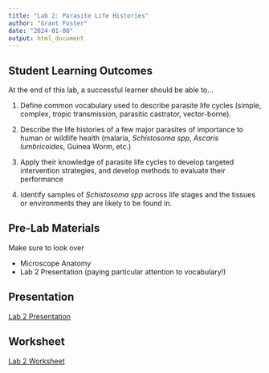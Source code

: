 ```yaml
---
title: "Lab 2: Parasite Life Histories"
author: "Grant Foster"
date: "2024-01-08"
output: html_document
---
```



## Student Learning Outcomes

At the end of this lab, a successful learner should be able to…

1. Define common vocabulary used to describe parasite life cycles (simple, complex, tropic transmission, parasitic castrator, vector-borne). 

2. Describe the life histories of a few major parasites of importance to human or wildlife health (malaria, *Schistosoma spp*, *Ascaris lumbricoides*, Guinea Worm, etc.)

3. Apply their knowledge of parasite life cycles to develop targeted intervention strategies, and develop methods to evaluate their performance

4. Identify samples of *Schistosoma spp* across life stages and the tissues or environments they are likely to be found in.


## Pre-Lab Materials
Make sure to look over

* Microscope Anatomy
* Lab 2 Presentation (paying particular attention to vocabulary!)

## Presentation
[Lab 2 Presentation](/lab/lab2_lifeHistory/Lab2Presentation.pdf)

## Worksheet
[Lab 2 Worksheet](/lab/lab2_lifeHistory/Lab2Worksheet.docx)


